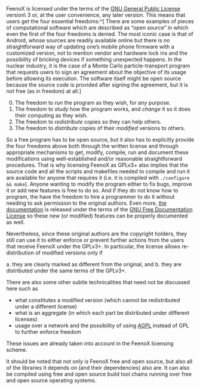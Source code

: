 FeenoX is licensed under the terms of the [GNU General Public License](https://www.gnu.org/licenses/gpl-3.0) version\ 3 or, at the user convenience, any later version. This means that users get the four essential freedoms:^[
There are some examples of pieces of computational software which are described as “open source” in which even the first of the four freedoms is denied. The most iconic case is that of Android, whose sources are readily available online but there is no straightforward way of updating one’s mobile phone firmware with a customized version, not to mention vendor and hardware lock ins and the possibility of bricking devices if something unexpected happens. In the nuclear industry, it is the case of a Monte Carlo particle-transport program that requests users to sign an agreement about the objective of its usage before allowing its execution. The software itself might be open source because the source code is provided after signing the agreement, but it is not free (as in freedom) at all.]

 0. The freedom to _run_ the program as they wish, for _any_ purpose.
 1. The freedom to _study_ how the program works, and _change_ it so it does their computing as they wish.
 2. The freedom to _redistribute_ copies so they can help others.
 3. The freedom to _distribute_ copies of their _modified_ versions to others.

 
So a free program has to be open source, but it also has to explicitly provide the four freedoms above both through the written license and through appropriate mechanisms to get, modify, compile, run and document these modifications using well-established and/or reasonable straightforward procedures. 
That is why licensing FeenoX as GPLv3+ also implies that the source code and all the scripts and makefiles needed to compile and run it are available for anyone that requires it (i.e. it is compiled with `./configure && make`).
Anyone wanting to modify the program either to fix bugs, improve it or add new features is free to do so. And if they do not know how to program, the have the freedom to hire a programmer to do it without needing to ask permission to the original authors.
Even more, [the documentation](https://seamplex.com/feenox/doc/) is released under the terms of the [GNU Free Documentation License](https://www.gnu.org/licenses/fdl-1.3.html) so these new (or modified) features can be properly documented as well.

Nevertheless, since these original authors are the copyright holders, they still can use it to either enforce or prevent further actions from the users that receive FeenoX under the GPLv3+.
In particular, the license allows re-distribution of modified versions only if

 a. they are clearly marked as different from the original, and
 b. they are distributed under the same terms of the GPLv3+.
 
There are also some other subtle technicalities that need not be discussed here such as

 * what constitutes a modified version (which cannot be redistributed under a different license)
 * what is an aggregate (in which each part be distributed under different licenses)
 * usage over a network and the possibility of using [AGPL](https://en.wikipedia.org/wiki/GNU_Affero_General_Public_License) instead of GPL to further enforce freedom 
 
These issues are already taken into account in the FeenoX licensing scheme.

It should be noted that not only is FeenoX free and open source, but also all of the libraries it depends on (and their dependencies) also are.
It can also be compiled using free and open source build tool chains running over free and open source operating systems.
